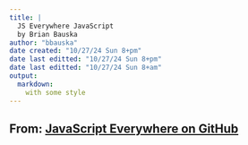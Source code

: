 ```yaml
---
title: |
  JS Everywhere JavaScript
  by Brian Bauska
author: "bbauska"
date created: "10/27/24 Sun 8+pm"
date last editted: "10/27/24 Sun 8+pm"
date last editted: "10/27/24 Sun 8+am"
output: 
  markdown:
    with some style
---
```


## From: <a href="https://github.com/javascripteverywhere">JavaScript Everywhere on GitHub</a>


